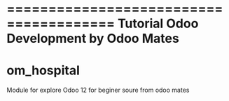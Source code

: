 =======================================
Tutorial Odoo Development by Odoo Mates
=======================================

# om_hospital

Module for explore Odoo 12 for beginer
soure from odoo mates
